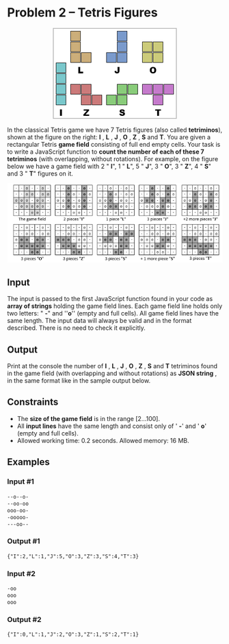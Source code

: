 ﻿# Problem 2 – Tetris Figures

<div align = "center"><img src="https://raw.githubusercontent.com/emilia98/SoftwareUniversity/master/Professional%20Modules/JS%20Core/JavaScript%20Fundamentals/Exams/JavaScript%20Basics%20Exam%20-%2029%20July%202014/tetris_2.png" alt="Tetris" />
</div>

In the classical Tetris game we have 7 Tetris figures (also called **tetriminos**), shown at the figure on the right: **I** , **L** , **J** , **O** , **Z** , **S** and **T**. You are given a rectangular Tetris **game field** consisting of full end empty cells. Your task is to write a JavaScript function to **count the number of each of these 7 tetriminos** (with overlapping, without rotations). For example, on the figure below we have a game field with 2 &quot; **I**&quot;, 1 &quot; **L**&quot;, 5 &quot; **J**&quot;, 3 &quot; **O**&quot;, 3 &quot; **Z**&quot;, 4 &quot; **S**&quot; and 3 &quot; **T**&quot; figures on it.


![Tetris Pieces](https://raw.githubusercontent.com/emilia98/SoftwareUniversity/master/Professional%20Modules/JS%20Core/JavaScript%20Fundamentals/Exams/JavaScript%20Basics%20Exam%20-%2029%20July%202014/tetris.png)
## Input

The input is passed to the first JavaScript function found in your code as **array of strings** holding the game field lines. Each game field line holds only two letters: " **-**" and  ''**o**'' (empty and full cells). All game field lines have the same length. The input data will always be valid and in the format described. There is no need to check it explicitly.

## Output

Print at the console the number of **I** , **L** , **J** , **O** , **Z** , **S** and **T** tetriminos found in the game field (with overlapping and without rotations) as **JSON string** , in the same format like in the sample output below.

## Constraints

- The **size of the game field** is in the range [2…100].
- All **input lines** have the same length and consist only of &#39; **-**&#39; and &#39; **o**&#39; (empty and full cells).
- Allowed working time: 0.2 seconds. Allowed memory: 16 MB.

## Examples

### **Input #1** 
```
--o--o-
--oo-oo
ooo-oo-
-ooooo-
---oo--
```
### **Output #1**
```
{"I":2,"L":1,"J":5,"O":3,"Z":3,"S":4,"T":3}
```

### **Input #2**
```
-oo
ooo
ooo
```
### **Output #2** 
```
{"I":0,"L":1,"J":2,"O":3,"Z":1,"S":2,"T":1}
```
